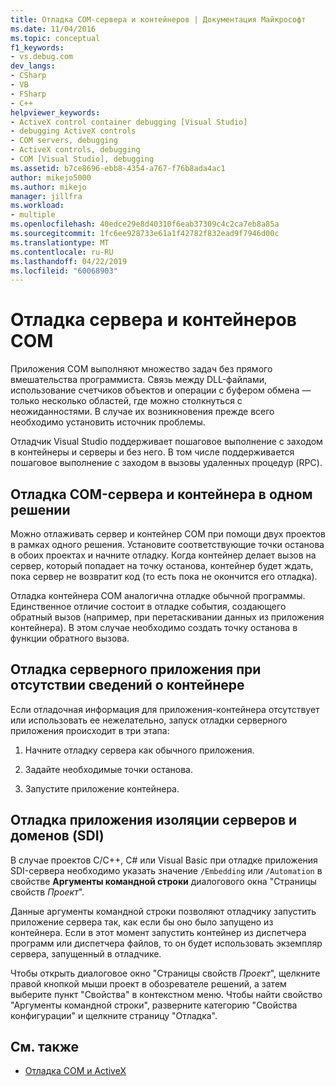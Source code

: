 ```yaml
---
title: Отладка COM-сервера и контейнеров | Документация Майкрософт
ms.date: 11/04/2016
ms.topic: conceptual
f1_keywords:
- vs.debug.com
dev_langs:
- CSharp
- VB
- FSharp
- C++
helpviewer_keywords:
- ActiveX control container debugging [Visual Studio]
- debugging ActiveX controls
- COM servers, debugging
- ActiveX controls, debugging
- COM [Visual Studio], debugging
ms.assetid: b7ce8696-ebb8-4354-a767-f76b8ada4ac1
author: mikejo5000
ms.author: mikejo
manager: jillfra
ms.workload:
- multiple
ms.openlocfilehash: 40edce29e8d40310f6eab37309c4c2ca7eb8a85a
ms.sourcegitcommit: 1fc6ee928733e61a1f42782f832ead9f7946d00c
ms.translationtype: MT
ms.contentlocale: ru-RU
ms.lasthandoff: 04/22/2019
ms.locfileid: "60068903"
---
```

# <a name="com-server-and-container-debugging"></a>Отладка сервера и контейнеров COM
Приложения COM выполняют множество задач без прямого вмешательства программиста. Связь между DLL-файлами, использование счетчиков объектов и операции с буфером обмена — только несколько областей, где можно столкнуться с неожиданностями. В случае их возникновения прежде всего необходимо установить источник проблемы.

 Отладчик Visual Studio поддерживает пошаговое выполнение с заходом в контейнеры и серверы и без него. В том числе поддерживается пошаговое выполнение с заходом в вызовы удаленных процедур (RPC).

## <a name="BKMK_COMServerandContainerintheSameSolution"></a> Отладка COM-сервера и контейнера в одном решении
 Можно отлаживать сервер и контейнер COM при помощи двух проектов в рамках одного решения. Установите соответствующие точки останова в обоих проектах и начните отладку. Когда контейнер делает вызов на сервер, который попадает на точку останова, контейнер будет ждать, пока сервер не возвратит код (то есть пока не окончится его отладка).

 Отладка контейнера COM аналогична отладке обычной программы. Единственное отличие состоит в отладке события, создающего обратный вызов (например, при перетаскивании данных из приложения контейнера). В этом случае необходимо создать точку останова в функции обратного вызова.

## <a name="BKMK_ServerApplicationWithoutContainerInformation"></a> Отладка серверного приложения при отсутствии сведений о контейнере
 Если отладочная информация для приложения-контейнера отсутствует или использовать ее нежелательно, запуск отладки серверного приложения происходит в три этапа:

1. Начните отладку сервера как обычного приложения.

2. Задайте необходимые точки останова.

3. Запустите приложение контейнера.

## <a name="BKMK_DebuggingaServerandDomainIsolationSDIApplication"></a> Отладка приложения изоляции серверов и доменов (SDI)
 В случае проектов C/C++, C# или Visual Basic при отладке приложения SDI-сервера необходимо указать значение `/Embedding` или `/Automation` в свойстве **Аргументы командной строки** диалогового окна "Страницы свойств *Проект*".

 Данные аргументы командной строки позволяют отладчику запустить приложение сервера так, как если бы оно было запущено из контейнера. Если в этот момент запустить контейнер из диспетчера программ или диспетчера файлов, то он будет использовать экземпляр сервера, запущенный в отладчике.

 Чтобы открыть диалоговое окно "Страницы свойств *Проект*", щелкните правой кнопкой мыши проект в обозревателе решений, а затем выберите пункт "Свойства" в контекстном меню. Чтобы найти свойство "Аргументы командной строки", разверните категорию "Свойства конфигурации" и щелкните страницу "Отладка".

## <a name="see-also"></a>См. также

- [Отладка COM и ActiveX](../debugger/com-and-activex-debugging.md)